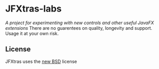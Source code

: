 JFXtras-labs
============
_A project for experimenting with new controls and other useful JavaFX extensions_ There are no guarentees on quality, longevity and support. Usage it at your own risk.

## License

JFXtras uses the [new BSD](http://en.wikipedia.org/wiki/BSD_licenses#3-clause_license_.28.22Revised_BSD_License.22.2C_.22New_BSD_License.22.2C_or_.22Modified_BSD_License.22.29) license
